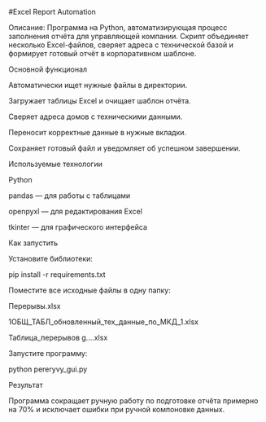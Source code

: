 #Excel Report Automation

Описание:
Программа на Python, автоматизирующая процесс заполнения отчёта для управляющей компании. Скрипт объединяет несколько Excel-файлов, сверяет адреса с технической базой и формирует готовый отчёт в корпоративном шаблоне.

Основной функционал

Автоматически ищет нужные файлы в директории.

Загружает таблицы Excel и очищает шаблон отчёта.

Сверяет адреса домов с техническими данными.

Переносит корректные данные в нужные вкладки.

Сохраняет готовый файл и уведомляет об успешном завершении.

Используемые технологии

Python

pandas — для работы с таблицами

openpyxl — для редактирования Excel

tkinter — для графического интерфейса

Как запустить

Установите библиотеки:

pip install -r requirements.txt


Поместите все исходные файлы в одну папку:

Перерывы.xlsx

1ОБЩ_ТАБЛ_обновленный_тех_данные_по_МКД_1.xlsx

Таблица_перерывов g....xlsx

Запустите программу:

python pereryvy_gui.py

Результат

Программа сокращает ручную работу по подготовке отчёта примерно на 70% и исключает ошибки при ручной компоновке данных.
